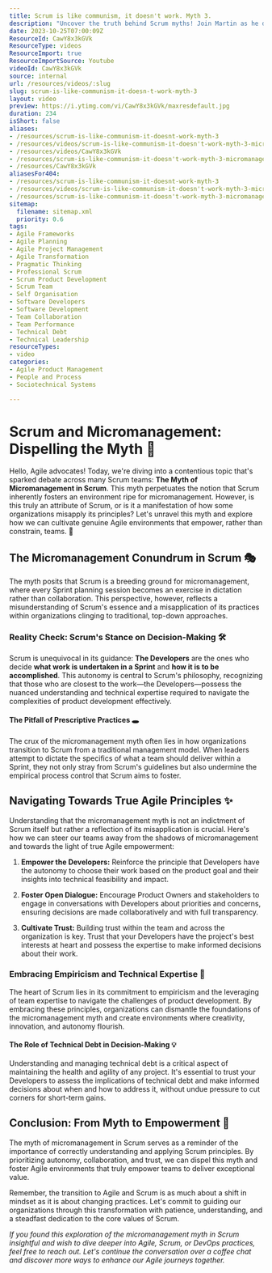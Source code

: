 ```yaml
---
title: Scrum is like communism, it doesn't work. Myth 3.
description: "Uncover the truth behind Scrum myths! Join Martin as he debunks misconceptions about micromanagement and developer autonomy. \U0001F4A1\U0001F3C3 #Scrum #Agile"
date: 2023-10-25T07:00:09Z
ResourceId: CawY8x3kGVk
ResourceType: videos
ResourceImport: true
ResourceImportSource: Youtube
videoId: CawY8x3kGVk
source: internal
url: /resources/videos/:slug
slug: scrum-is-like-communism-it-doesn-t-work-myth-3
layout: video
preview: https://i.ytimg.com/vi/CawY8x3kGVk/maxresdefault.jpg
duration: 234
isShort: false
aliases:
- /resources/scrum-is-like-communism-it-doesnt-work-myth-3
- /resources/videos/scrum-is-like-communism-it-doesn't-work-myth-3-micromanagement,-developer-autonomy,-and-more!
- /resources/videos/CawY8x3kGVk
- /resources/scrum-is-like-communism-it-doesn't-work-myth-3-micromanagement,-developer-autonomy,-and-more!
- /resources/CawY8x3kGVk
aliasesFor404:
- /resources/scrum-is-like-communism-it-doesnt-work-myth-3
- /resources/videos/scrum-is-like-communism-it-doesn't-work-myth-3-micromanagement,-developer-autonomy,-and-more!
- /resources/scrum-is-like-communism-it-doesn't-work-myth-3-micromanagement,-developer-autonomy,-and-more!
sitemap:
  filename: sitemap.xml
  priority: 0.6
tags:
- Agile Frameworks
- Agile Planning
- Agile Project Management
- Agile Transformation
- Pragmatic Thinking
- Professional Scrum
- Scrum Product Development
- Scrum Team
- Self Organisation
- Software Developers
- Software Development
- Team Collaboration
- Team Performance
- Technical Debt
- Technical Leadership
resourceTypes:
- video
categories:
- Agile Product Management
- People and Process
- Sociotechnical Systems

---
```

# Scrum and Micromanagement: Dispelling the Myth 🚀

Hello, Agile advocates! Today, we're diving into a contentious topic that's sparked debate across many Scrum teams: **The Myth of Micromanagement in Scrum**. This myth perpetuates the notion that Scrum inherently fosters an environment ripe for micromanagement. However, is this truly an attribute of Scrum, or is it a manifestation of how some organizations misapply its principles? Let's unravel this myth and explore how we can cultivate genuine Agile environments that empower, rather than constrain, teams. 🌟

## The Micromanagement Conundrum in Scrum 🎭

The myth posits that Scrum is a breeding ground for micromanagement, where every Sprint planning session becomes an exercise in dictation rather than collaboration. This perspective, however, reflects a misunderstanding of Scrum's essence and a misapplication of its practices within organizations clinging to traditional, top-down approaches.

### Reality Check: Scrum's Stance on Decision-Making 🛠️

Scrum is unequivocal in its guidance: **The Developers** are the ones who decide **what work is undertaken in a Sprint** and **how it is to be accomplished**. This autonomy is central to Scrum's philosophy, recognizing that those who are closest to the work—the Developers—possess the nuanced understanding and technical expertise required to navigate the complexities of product development effectively.

#### The Pitfall of Prescriptive Practices 🕳️

The crux of the micromanagement myth often lies in how organizations transition to Scrum from a traditional management model. When leaders attempt to dictate the specifics of what a team should deliver within a Sprint, they not only stray from Scrum's guidelines but also undermine the empirical process control that Scrum aims to foster.

## Navigating Towards True Agile Principles ✨

Understanding that the micromanagement myth is not an indictment of Scrum itself but rather a reflection of its misapplication is crucial. Here's how we can steer our teams away from the shadows of micromanagement and towards the light of true Agile empowerment:

1. **Empower the Developers:** Reinforce the principle that Developers have the autonomy to choose their work based on the product goal and their insights into technical feasibility and impact.

3. **Foster Open Dialogue:** Encourage Product Owners and stakeholders to engage in conversations with Developers about priorities and concerns, ensuring decisions are made collaboratively and with full transparency.

5. **Cultivate Trust:** Building trust within the team and across the organization is key. Trust that your Developers have the project's best interests at heart and possess the expertise to make informed decisions about their work.

### Embracing Empiricism and Technical Expertise 🚀

The heart of Scrum lies in its commitment to empiricism and the leveraging of team expertise to navigate the challenges of product development. By embracing these principles, organizations can dismantle the foundations of the micromanagement myth and create environments where creativity, innovation, and autonomy flourish.

#### The Role of Technical Debt in Decision-Making 💡

Understanding and managing technical debt is a critical aspect of maintaining the health and agility of any project. It's essential to trust your Developers to assess the implications of technical debt and make informed decisions about when and how to address it, without undue pressure to cut corners for short-term gains.

## Conclusion: From Myth to Empowerment 🌈

The myth of micromanagement in Scrum serves as a reminder of the importance of correctly understanding and applying Scrum principles. By prioritizing autonomy, collaboration, and trust, we can dispel this myth and foster Agile environments that truly empower teams to deliver exceptional value.

Remember, the transition to Agile and Scrum is as much about a shift in mindset as it is about changing practices. Let's commit to guiding our organizations through this transformation with patience, understanding, and a steadfast dedication to the core values of Scrum.

_If you found this exploration of the micromanagement myth in Scrum insightful and wish to dive deeper into Agile, Scrum, or DevOps practices, feel free to reach out. Let's continue the conversation over a coffee chat and discover more ways to enhance our Agile journeys together._
